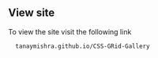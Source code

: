 
## View site

To view the site visit the following link

```bash
  tanaymishra.github.io/CSS-GRid-Gallery
```

  
